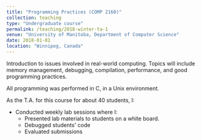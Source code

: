 ```yaml
---
title: "Programming Practices (COMP 2160)"
collection: teaching
type: "Undergraduate course"
permalink: /teaching/2018-winter-ta-1
venue: "University of Manitoba, Department of Computer Science"
date: 2018-01-01
location: "Winnipeg, Canada"
---
```


Introduction to issues involved in real-world computing. Topics will include memory management, debugging, compilation, performance, and good programming practices.

All programming was performed in C, in a Unix environment.

As the T.A. for this course for about 40 students, I:
  * Conducted weekly lab sessions where I:
    * Presented lab materials to students on a white board.
    * Debugged students' code
    * Evaluated submissions